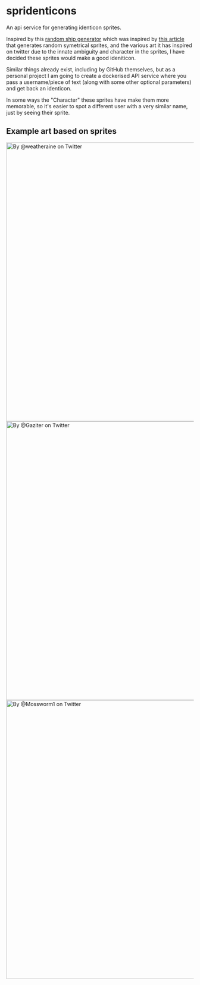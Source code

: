 # spridenticons
An api service for generating identicon sprites.

Inspired by this [random ship generator](https://2draw.me/random_ship_generator/index.en.htm) which was inspired by [this article](https://www.freecodecamp.org/news/how-to-create-generative-art-in-less-than-100-lines-of-code-d37f379859f/) that generates random symetrical sprites, and the various art it has inspired on twitter due to the innate ambiguity and character in the sprites, I have decided these sprites would make a good ideniticon.

Similar things already exist, including by GitHub themselves, but as a personal project I am going to create a dockerised API service where you pass a username/piece of text (along with some other optional parameters) and get back an identicon.

In some ways the "Character" these sprites have make them more memorable, so it's easier to spot a different user with a very similar name, just by seeing their sprite.

## Example art based on sprites

<img src="https://pbs.twimg.com/media/Ellk_v2WoAAULck?format=jpg&name=4096x4096" alt="By @weatheraine on Twitter" width="750">
<img src="https://pbs.twimg.com/media/EmAZoF9XEAI3w_H?format=jpg&name=large" alt="By @Gaziter on Twitter" width="750">
<img src="https://pbs.twimg.com/media/EljUhv4X0AEa_Cu?format=png&name=900x900" alt="By @Mossworm1 on Twitter" width="750">
